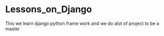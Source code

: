 # Lessons_on_Django
This  we learn django python frame work and we do alot of project to be a master
